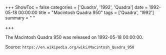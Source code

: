 +++
ShowToc = false
categories = ['Quadra', '1992', 'Quadra']
date = 1992-05-18 00:00:00
title = "Macintosh Quadra 950"
tags = ['Quadra', '1992']
summary = " "

+++

The Macintosh Quadra 950 was released on 1992-05-18 00:00:00.

Source: `https://en.wikipedia.org/wiki/Macintosh_Quadra_950`
